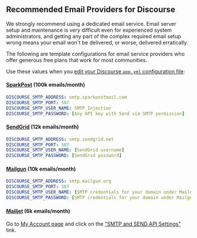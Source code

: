 ## Recommended Email Providers for Discourse

We strongly recommend using a dedicated email service. Email server setup and maintenance is _very_ difficult even for experienced system administrators, and getting any part of the complex required email setup wrong means your email won't be delivered, or worse, delivered erratically.

The following are template configurations for email service providers who offer generous free plans that work for most communities.

Use these values when you [edit your Discourse `app.yml` configuration file](https://github.com/discourse/discourse/blob/master/docs/INSTALL-cloud.md#edit-discourse-configuration):

#### [SparkPost][sp] (100k emails/month)

```yml
DISCOURSE_SMTP_ADDRESS: smtp.sparkpostmail.com
DISCOURSE_SMTP_PORT: 587
DISCOURSE_SMTP_USER_NAME: SMTP_Injection
DISCOURSE_SMTP_PASSWORD: [Any API key with Send via SMTP permission]
```

#### [SendGrid][sg] (12k emails/month)

```yml
DISCOURSE_SMTP_ADDRESS: smtp.sendgrid.net
DISCOURSE_SMTP_PORT: 587
DISCOURSE_SMTP_USER_NAME: [SendGrid username]
DISCOURSE_SMTP_PASSWORD: [SendGrid password]
```

#### [Mailgun][gun] (10k emails/month)


```yml
DISCOURSE_SMTP_ADDRESS: smtp.mailgun.org
DISCOURSE_SMTP_PORT: 587
DISCOURSE_SMTP_USER_NAME: [SMTP credentials for your domain under Mailgun domains tab]
DISCOURSE_SMTP_PASSWORD: [SMTP credentials for your domain under Mailgun domains tab]
```

#### [Mailjet][jet] (6k emails/month)

Go to [My Account page](https://www.mailjet.com/account) and click on the ["SMTP and SEND API Settings"](https://www.mailjet.com/account/setup) link.


   [sp]: https://www.sparkpost.com/
  [jet]: https://www.mailjet.com/pricing
  [gun]: http://www.mailgun.com/
   [sg]: https://sendgrid.com/
